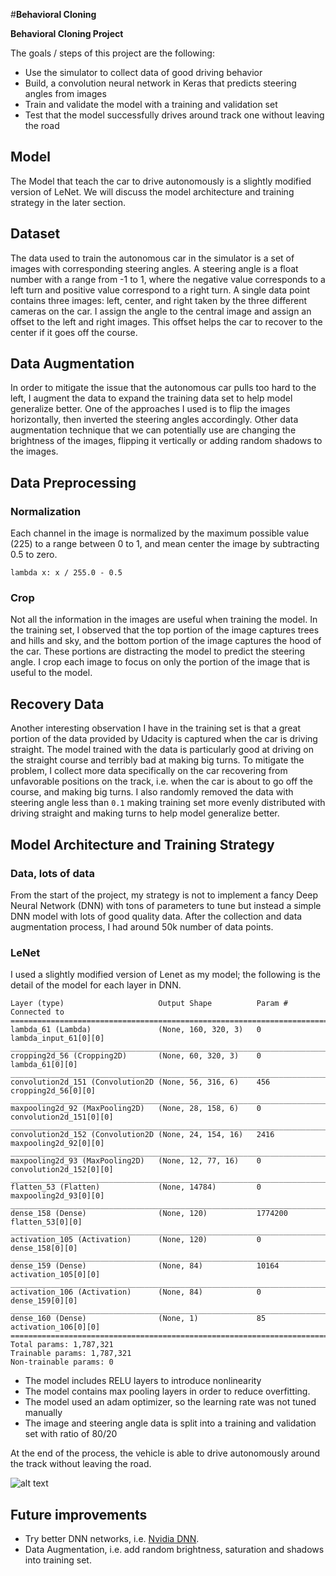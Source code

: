 #**Behavioral Cloning** 


**Behavioral Cloning Project**

The goals / steps of this project are the following:

* Use the simulator to collect data of good driving behavior
* Build, a convolution neural network in Keras that predicts steering angles from images
* Train and validate the model with a training and validation set
* Test that the model successfully drives around track one without leaving the road


[//]: # (Image References)

[image1]: ./examples/placeholder.png "Model Visualization"
[image2]: ./examples/placeholder.png "Grayscaling"
[image3]: ./examples/placeholder_small.png "Recovery Image"
[image4]: ./examples/placeholder_small.png "Recovery Image"
[image5]: ./examples/placeholder_small.png "Recovery Image"
[image6]: ./examples/placeholder_small.png "Normal Image"
[image7]: ./examples/placeholder_small.png "Flipped Image"

## Model
The Model that teach the car to drive autonomously is a slightly modified version of LeNet. We will discuss the model architecture and training strategy in the later section.

## Dataset 
The data used to train the autonomous car in the simulator is a set of images with corresponding steering angles. A steering angle is a float number with a range from -1 to 1, where the negative value corresponds to a left turn and positive value correspond to a right turn. A single data point contains three images: left, center, and right taken by the three different cameras on the car. I assign the angle to the central image and assign an offset to the left and right images. This offset helps the car to recover to the center if it goes off the course.

## Data Augmentation
In order to mitigate the issue that the autonomous car pulls too hard to the left, I augment the data to expand the training data set to help model generalize better. One of the approaches I used is to flip the images horizontally, then inverted the steering angles accordingly. Other data augmentation technique that we can potentially use are changing the brightness of the images, flipping it vertically or adding random shadows to the images.

## Data Preprocessing
### Normalization
Each channel in the image is normalized by the maximum possible value (225) to a range between 0 to 1, and mean center the image by subtracting 0.5 to zero. 

```
lambda x: x / 255.0 - 0.5
```

### Crop 
Not all the information in the images are useful when training the model. In the training set, I observed that the top portion of the image captures trees and hills and sky, and the bottom portion of the image captures the hood of the car. These portions are distracting the model to predict the steering angle. I crop each image to focus on only the portion of the image that is useful to the model.


## Recovery Data

Another interesting observation I have in the training set is that a great portion of the data provided by Udacity is captured when the car is driving straight. The model trained with the data is particularly good at driving on the straight course and terribly bad at making big turns. To mitigate the problem, I collect more data specifically on the car recovering from unfavorable positions on the track, i.e. when the car is about to go off the course, and making big turns. I also randomly removed the data with steering angle less than `0.1` making training set more evenly distributed with driving straight and making turns to help model generalize better.

## Model Architecture and Training Strategy
### Data, lots of data
From the start of the project, my strategy is not to implement a fancy Deep Neural Network (DNN) with tons of parameters to tune but instead a simple DNN model with lots of good quality  data. After the collection and data augmentation process, I had around 50k number of data points.

### LeNet
I used a slightly modified version of Lenet as my model; the following is the detail of the model for each layer in DNN.


```
Layer (type)                     Output Shape          Param #     Connected to                     
====================================================================================================
lambda_61 (Lambda)               (None, 160, 320, 3)   0           lambda_input_61[0][0]            
____________________________________________________________________________________________________
cropping2d_56 (Cropping2D)       (None, 60, 320, 3)    0           lambda_61[0][0]                  
____________________________________________________________________________________________________
convolution2d_151 (Convolution2D (None, 56, 316, 6)    456         cropping2d_56[0][0]              
____________________________________________________________________________________________________
maxpooling2d_92 (MaxPooling2D)   (None, 28, 158, 6)    0           convolution2d_151[0][0]          
____________________________________________________________________________________________________
convolution2d_152 (Convolution2D (None, 24, 154, 16)   2416        maxpooling2d_92[0][0]            
____________________________________________________________________________________________________
maxpooling2d_93 (MaxPooling2D)   (None, 12, 77, 16)    0           convolution2d_152[0][0]          
____________________________________________________________________________________________________
flatten_53 (Flatten)             (None, 14784)         0           maxpooling2d_93[0][0]            
____________________________________________________________________________________________________
dense_158 (Dense)                (None, 120)           1774200     flatten_53[0][0]                 
____________________________________________________________________________________________________
activation_105 (Activation)      (None, 120)           0           dense_158[0][0]                  
____________________________________________________________________________________________________
dense_159 (Dense)                (None, 84)            10164       activation_105[0][0]             
____________________________________________________________________________________________________
activation_106 (Activation)      (None, 84)            0           dense_159[0][0]                  
____________________________________________________________________________________________________
dense_160 (Dense)                (None, 1)             85          activation_106[0][0]             
====================================================================================================
Total params: 1,787,321
Trainable params: 1,787,321
Non-trainable params: 0

```


* The model includes RELU layers to introduce nonlinearity
* The model contains max pooling layers in order to reduce overfitting. 
* The model used an adam optimizer, so the learning rate was not tuned manually
* The image and steering angle data is split into a training and validation set with ratio of 80/20

At the end of the process, the vehicle is able to drive autonomously around the track without leaving the road.

![alt text](https://github.com/danny2000tw/CarND-Behavioral-Cloning-P3/blob/master/ezgif.com-gif-maker.gif "Logo Title Text 1")


## Future improvements
* Try better DNN networks, i.e. [Nvidia DNN](https://images.nvidia.com/content/tegra/automotive/images/2016/solutions/pdf/end-to-end-dl-using-px.pdf).
* Data Augmentation, i.e. add random brightness, saturation and shadows into training set.
